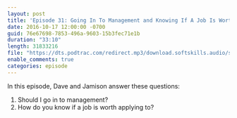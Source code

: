 ```yaml
---
layout: post
title: 'Episode 31: Going In To Management and Knowing If A Job Is Worth Applying To'
date: 2016-10-17 12:00:00 -0700
guid: 76e67698-7853-496a-9603-15b3fec71e1b
duration: "33:10"
length: 31833216
file: "https://dts.podtrac.com/redirect.mp3/download.softskills.audio/sse-031.mp3"
enable_comments: true
categories: episode
---
```


In this episode, Dave and Jamison answer these questions:

1. Should I go in to management?
2. How do you know if a job is worth applying to?
